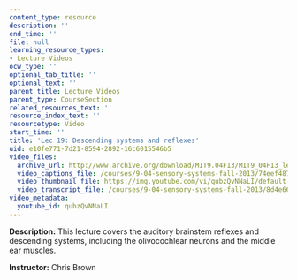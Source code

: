 ```yaml
---
content_type: resource
description: ''
end_time: ''
file: null
learning_resource_types:
- Lecture Videos
ocw_type: ''
optional_tab_title: ''
optional_text: ''
parent_title: Lecture Videos
parent_type: CourseSection
related_resources_text: ''
resource_index_text: ''
resourcetype: Video
start_time: ''
title: 'Lec 19: Descending systems and reflexes'
uid: e10fe771-7d21-8594-2892-16c6015546b5
video_files:
  archive_url: http://www.archive.org/download/MIT9.04F13/MIT9_04F13_lec19_300k.mp4
  video_captions_file: /courses/9-04-sensory-systems-fall-2013/74eef4877218509fb1732a947a6f206b_qubzQvNNaLI.vtt
  video_thumbnail_file: https://img.youtube.com/vi/qubzQvNNaLI/default.jpg
  video_transcript_file: /courses/9-04-sensory-systems-fall-2013/8d4e660b1c5d01742229d857f245299d_qubzQvNNaLI.pdf
video_metadata:
  youtube_id: qubzQvNNaLI
---
```


**Description:** This lecture covers the auditory brainstem reflexes and descending systems, including the olivocochlear neurons and the middle ear muscles.

**Instructor:** Chris Brown



